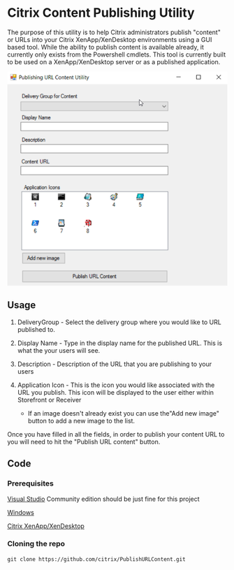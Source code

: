# Citrix Content Publishing Utility

The purpose of this utility is to help Citrix administrators publish "content" or URLs into your Citrix XenApp/XenDesktop environments using a GUI based tool. While the ability to publish content is available already, it currently only exists from the Powershell cmdlets. This tool is currently
built to be used on a XenApp/XenDesktop server or as a published application.

![](images/mainui.png)

## Usage

1. DeliveryGroup - Select the delivery group where you would like to URL published to.

2. Display Name - Type in the display name for the published URL. This is what the your users will see.

3. Description - Description of the URL that you are publishing to your users

4. Application Icon - This is the icon you would like associated with the URL you publish. This icon will be displayed to the user either within Storefront or Receiver

    - If an image doesn't already exist you can use the"Add new image" button to add a new image to the list.

Once you have filled in all the fields, in order to publish your content URL to you will need to hit the "Publish URL content" button.

## Code

### Prerequisites

[Visual Studio](http://www.visualstudio.com) Community edition should be just fine for this project

[Windows](https://www.microsoft.com/en-us/windows/get-windows-10)

[Citrix XenApp/XenDesktop](https://www.citrix.com/community/citrix-developer/)

### Cloning the repo
    git clone https://github.com/citrix/PublishURLContent.git
